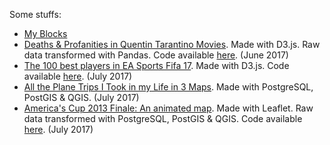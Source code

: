 Some stuffs:
* [My Blocks](https://bl.ocks.org/pvernier)
* [Deaths & Profanities in Quentin Tarantino Movies](https://pvernier.github.io/tarantino/). Made with D3.js. Raw data transformed with Pandas. Code available [here](https://github.com/pvernier/pvernier.github.io/tree/master/tarantino). (June 2017)
* [The 100 best players in EA Sports Fifa 17](https://pvernier.github.io/fifa/). Made with D3.js. Code available [here](https://github.com/pvernier/pvernier.github.io/tree/master/fifa). (July 2017)
* [All the Plane Trips I Took in my Life in 3 Maps](https://pvernier.github.io/plane_trips/). Made with PostgreSQL, PostGIS & QGIS. (July 2017)
* [America's Cup 2013 Finale: An animated map](https://pvernier.github.io/americas_cup/). Made with Leaflet. Raw data transformed with PostgreSQL, PostGIS & QGIS. Code available [here](https://github.com/pvernier/pvernier.github.io/tree/master/americas_cup). (July 2017)
